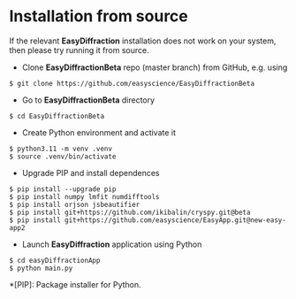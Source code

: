 # Installation from source

If the relevant **EasyDiffraction** installation does not work on your system, then please try running it from source.

* Clone **EasyDiffractionBeta** repo (master branch) from GitHub, e.g. using
```console
$ git clone https://github.com/easyscience/EasyDiffractionBeta
```
* Go to **EasyDiffractionBeta** directory
```console
$ cd EasyDiffractionBeta
```  
* Create Python environment and activate it
```console
$ python3.11 -m venv .venv
$ source .venv/bin/activate
```  
* Upgrade PIP and install dependences
```console
$ pip install --upgrade pip
$ pip install numpy lmfit numdifftools
$ pip install orjson jsbeautifier
$ pip install git+https://github.com/ikibalin/cryspy.git@beta
$ pip install git+https://github.com/easyscience/EasyApp.git@new-easy-app2
```  
* Launch **EasyDiffraction** application using Python
```console
$ cd easyDiffractionApp
$ python main.py
```

<!-- Abbreviations -->

*[PIP]: Package installer for Python.
